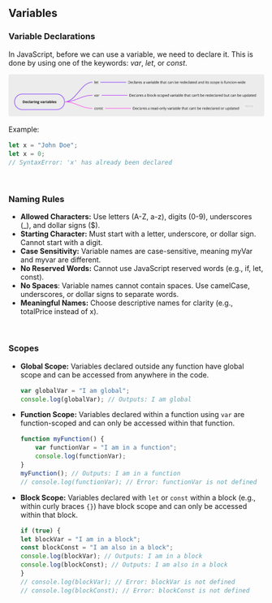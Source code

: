 ## Variables

### Variable Declarations
In JavaScript, before we can use a variable, we need to declare it. This is done by using one of the keywords: *var*, *let*, or *const*.

![Mindmap Variables](../img/declaring-variables.png)

Example: 
```jsx
let x = "John Doe";
let x = 0;
// SyntaxError: 'x' has already been declared
```

&nbsp; 

### Naming Rules
- **Allowed Characters:** Use letters (A-Z, a-z), digits (0-9), underscores (_), and dollar signs ($).
- **Starting Character:** Must start with a letter, underscore, or dollar sign. Cannot start with a digit.
- **Case Sensitivity:** Variable names are case-sensitive, meaning myVar and myvar are different.
- **No Reserved Words:** Cannot use JavaScript reserved words (e.g., if, let, const).
- **No Spaces**: Variable names cannot contain spaces. Use camelCase, underscores, or dollar signs to separate words.
- **Meaningful Names:** Choose descriptive names for clarity (e.g., totalPrice instead of x).

&nbsp; 

### Scopes
- **Global Scope:** Variables declared outside any function have global scope and can be accessed from anywhere in the code.
    
    ```jsx
    var globalVar = "I am global";
    console.log(globalVar); // Outputs: I am global
    ```
    
- **Function Scope:** Variables declared within a function using `var` are function-scoped and can only be accessed within that function.
    
    ```jsx
    function myFunction() {
        var functionVar = "I am in a function";
        console.log(functionVar);
    }
    myFunction(); // Outputs: I am in a function
    // console.log(functionVar); // Error: functionVar is not defined
    ```
    
- **Block Scope:** Variables declared with `let` or `const` within a block (e.g., within curly braces `{}`) have block scope and can only be accessed within that block.

    ```jsx
    if (true) {
    let blockVar = "I am in a block";
    const blockConst = "I am also in a block";
    console.log(blockVar); // Outputs: I am in a block
    console.log(blockConst); // Outputs: I am also in a block
    }
    // console.log(blockVar); // Error: blockVar is not defined
    // console.log(blockConst); // Error: blockConst is not defined
    ```
